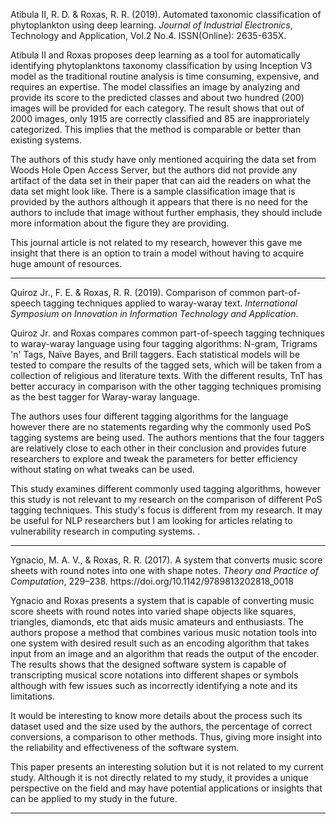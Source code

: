

Atibula II, R. D. & Roxas, R. R. (2019). Automated taxonomic classification of phytoplankton using deep learning. *Journal of Industrial Electronics*, Technology and Application, Vol.2 No.4. ISSN(Online): 2635-635X.

Atibula II and Roxas proposes deep learning as a tool for automatically identifying phytoplanktons taxonomy classification by using Inception V3 model as the traditional routine analysis is time consuming, expensive, and requires an expertise. The model classifies an image by analyzing and provide its score to the predicted classes and about two hundred (200) images will be provided for each category. The result shows that out of 2000 images, only 1915 are correctly classified and 85 are inapproriately categorized. This implies that the method is comparable or better than existing systems.

The authors of this study have only mentioned acquiring the data set from Woods Hole Open Access Server, but the authors did not provide any artifact of the data set in their paper that can aid the readers on what the data set might look like. There is a sample classification image that is provided by the authors although it appears that there is no need for the authors to include that image without further emphasis, they should include more information about the figure they are providing.

This journal article is not related to my research, however this gave me insight that there is an option to train a model without having to acquire huge amount of resources.

---
Quiroz Jr., F. E. & Roxas, R. R. (2019). Comparison of common part-of-speech tagging techniques applied to waray-waray text. *International Symposium on Innovation in Information Technology and Application*.

Quiroz Jr. and Roxas compares common part-of-speech tagging techniques to waray-waray language using four tagging algorithms: N-gram, Trigrams 'n' Tags, Naïve Bayes, and Brill taggers. Each statistical models will be tested to compare the results of the tagged sets, which will be taken from a collection of religious and literature texts. With the different results, TnT has better accuracy in comparison with the other tagging techniques promising as the best tagger for Waray-waray language.

The authors uses four different tagging algorithms for the language however there are no statements regarding why the commonly used PoS tagging systems are being used. The authors mentions that the four taggers are relatively close to each other in their conclusion and provides future researchers to explore and tweak the parameters for better efficiency without stating on what tweaks can be used.

This study examines different commonly used tagging algorithms, however this study is not relevant to my research on the comparison of different PoS tagging techniques. This study's focus is different from my research. It may be useful for NLP researchers but I am looking for articles relating to vulnerability research in computing systems.
.

---
Ygnacio, M. A. V., & Roxas, R. R. (2017). A system that converts music score sheets with round notes into one with shape notes. *Theory and Practice of Computation*, 229–238. https\://doi.org/10.1142/9789813202818_0018

Ygnacio and Roxas presents a system that is capable of converting music score sheets with round notes into varied shape objects like squares, triangles, diamonds, etc that aids music amateurs and enthusiasts. The authors propose a method that combines various music notation tools into one system with desired result such as an encoding algorithm that takes input from an image and an algorithm that reads the output of the encoder. The results shows that the designed software system is capable of transcripting musical score notations into different shapes or symbols although with few issues such as incorrectly identifying a note and its limitations.

It would be interesting to know more details about the process such its dataset used and the size used by the authors, the percentage of correct conversions, a comparison to other methods. Thus, giving more insight into the reliability and effectiveness of the software system.

This paper presents an interesting solution but it is not related to my current study. Although it is not directly related to my study, it provides a unique perspective on the field and may have potential applications or insights that can be applied to my study in the future.

---